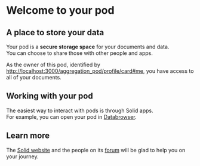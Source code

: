 # Welcome to your pod

## A place to store your data
Your pod is a **secure storage space** for your documents and data.
<br>
You can choose to share those with other people and apps.

As the owner of this pod,
identified by <a href="http://localhost:3000/aggregation_pod/profile/card#me">http://localhost:3000/aggregation_pod/profile/card#me</a>,
you have access to all of your documents.

## Working with your pod
The easiest way to interact with pods
is through Solid apps.
<br>
For example,
you can open your pod in [Databrowser](https://solidos.github.io/mashlib/dist/browse.html?uri=http://localhost:3000/aggregation_pod/).

## Learn more
The [Solid website](https://solidproject.org/)
and the people on its [forum](https://forum.solidproject.org/)
will be glad to help you on your journey.
